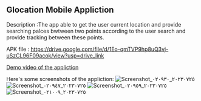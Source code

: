 
## Glocation Mobile Appliction

Description :The app able to get the user current location and provide searching palces bwtween two points according to the user search and provide tracking between these points.

APK file : https://drive.google.com/file/d/1Eo-qmTVP9hp8uQ3vj-uSzCL96F09acok/view?usp=drive_link 



[Demo video of the appliction](https://drive.google.com/file/d/1x44OQURpz1LvRXbMyRMPgMBLCuLTv_-p/view?usp=sharing)

Here's some screenshots of the appliction:
![Screenshot_٢٠٢٣٠٧٢٥_٠٢٠٩٣٠](https://github.com/WedyanFawaz/Geolocation/assets/105236306/289efbc9-f881-487c-829e-b4eaca1e5be6)
![Screenshot_٢٠٢٣٠٧٢٥_٠٢٠٩٤٧](https://github.com/WedyanFawaz/Geolocation/assets/105236306/4d7ad299-6e95-47f6-8f62-844e429edab8)
![Screenshot_٢٠٢٣٠٧٢٥_٠٢٠٩٥٩](https://github.com/WedyanFawaz/Geolocation/assets/105236306/d42e7f6f-a0da-406d-91b4-1ac96829c9f2)
![Screenshot_٢٠٢٣٠٧٢٥_٠٢١٠٠٩](https://github.com/WedyanFawaz/Geolocation/assets/105236306/be9cbd88-ca9f-4d38-a011-4dd5d96cf74b)
